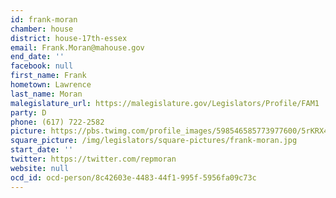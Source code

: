 ```yaml
---
id: frank-moran
chamber: house
district: house-17th-essex
email: Frank.Moran@mahouse.gov
end_date: ''
facebook: null
first_name: Frank
hometown: Lawrence
last_name: Moran
malegislature_url: https://malegislature.gov/Legislators/Profile/FAM1
party: D
phone: (617) 722-2582
picture: https://pbs.twimg.com/profile_images/598546585773977600/5rKRX4H2_400x400.jpg
square_picture: /img/legislators/square-pictures/frank-moran.jpg
start_date: ''
twitter: https://twitter.com/repmoran
website: null
ocd_id: ocd-person/8c42603e-4483-44f1-995f-5956fa09c73c
---
```

